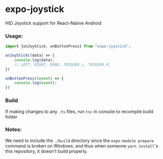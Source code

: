 # expo-joystick

HID Joystick support for React-Native Android

### Usage:

```javascript
import {onJoyStick, onButtonPress} from "expo-joystick";

onJoyStick((data) => {
    console.log(data);
    // LEFT, RIGHT, DPAD, TRIGGER_L, TRIGGER_R, 
})

onButtonPress((event) => {
    console.log(event);
})
```


### Build
If making changes to any `.ts` files, run `tsc` in console to recompile build folder




### Notes:
We need to include the `./build` directory since the `expo-module prepare` command is broken on Windows, and thus
when someone `yarn install`'s this repository, it doesn't build properly. 